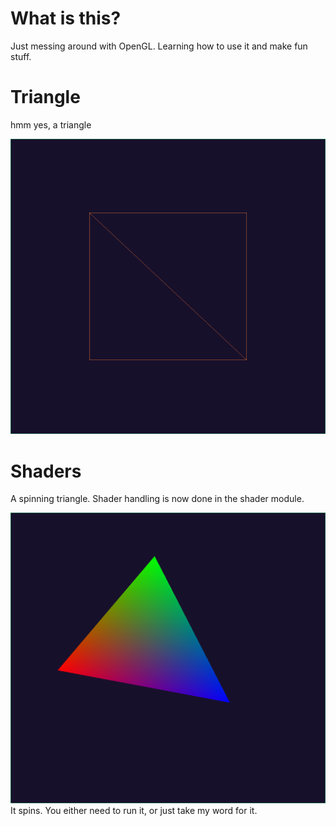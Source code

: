 # What is this?

Just messing around with OpenGL. Learning how to use it and make fun stuff.

# Triangle
hmm yes, a triangle

![triangle](attachments/triangle.png)

# Shaders
A spinning triangle. Shader handling is now done in the shader module.

![shaders](attachments/shaders.png)
It spins. You either need to run it, or just take my word for it.

